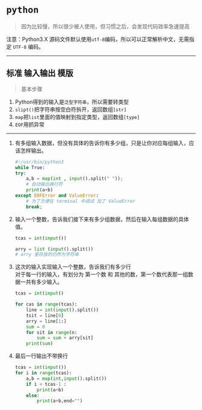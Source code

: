 # `python` 
> 因为比较慢，所以很少被人使用，但习惯之后，会发现代码效率急速提高
 
注意：Python3.X 源码文件默认使用`utf-8`编码，所以可以正常解析中文，无需指定 `UTF-8` 编码。


----

## 标准 **输入输出** 模版
>基本步骤
1. Python得到的输入是`泛型字符串`，所以需要转类型
2. `slipt()`把字符串按空白符拆开，返回数组`[str]`
3. `map`把`list`里面的值映射到指定类型，返回数组`[type]`
4. `EOF`用抓异常

--- 

1. 有多组输入数据，但没有具体的告诉你有多少组，只是让你对应每组输入，应该怎样输出。
    ```python
    #!/usr/bin/python3
    while True:
    try:
        a,b = map(int , input().split(" "));
        # 自动输出换行符
        print(a+b)
    except EOFError and ValueError:
        # 为了方便在 terminal 中调试 加了 ValueError
        break;
    
    ```
2. 输入一个整数，告诉我们接下来有多少组数据，然后在输入每组数据的具体值。
    ``` python
    tcas = int(input())
    
    arry = list (input().split())
    # arry 里存放的仍然为字符串
    ```    

3. 这次的输入实现输入一个整数，告诉我们有多少行<br/>
   对于每一行的输入，有划分为 第一个数 和 其他的数，第一个数代表那一组数据一共有多少输入。
    ```python
    tcas = int(input()

    for cas in range(tcas):
        line = int(input().split())
        tsit = line[0]
        arry = line[1:]
        sum = 0
        for sit in range(n:
            sum = sum + arry[sit]
        print(sum)
    ```
    
4. 最后一行输出不带换行

    ```python
    tcas = int(input())
    for i in range(tcas):
        a,b = map(int,input().split())
        if i < tcas-1 :
            print(a+b)
        else:
            print(a+b,end="")
    ```

